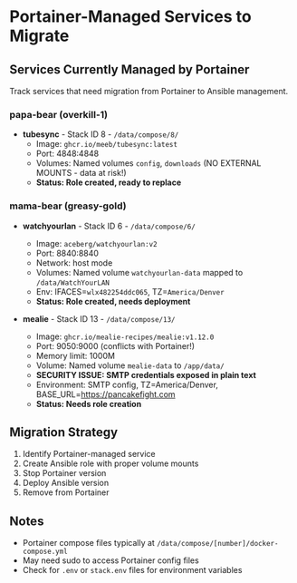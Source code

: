 # Portainer-Managed Services to Migrate

## Services Currently Managed by Portainer
Track services that need migration from Portainer to Ansible management.

### papa-bear (overkill-1)
- **tubesync** - Stack ID 8 - `/data/compose/8/`
  - Image: `ghcr.io/meeb/tubesync:latest`
  - Port: 4848:4848
  - Volumes: Named volumes `config`, `downloads` (NO EXTERNAL MOUNTS - data at risk!)
  - **Status: Role created, ready to replace**

### mama-bear (greasy-gold) 
- **watchyourlan** - Stack ID 6 - `/data/compose/6/`
  - Image: `aceberg/watchyourlan:v2`
  - Port: 8840:8840
  - Network: host mode
  - Volumes: Named volume `watchyourlan-data` mapped to `/data/WatchYourLAN`
  - Env: IFACES=`wlx482254ddc065`, TZ=`America/Denver`
  - **Status: Role created, needs deployment**

- **mealie** - Stack ID 13 - `/data/compose/13/`
  - Image: `ghcr.io/mealie-recipes/mealie:v1.12.0` 
  - Port: 9050:9000 (conflicts with Portainer!)
  - Memory limit: 1000M
  - Volume: Named volume `mealie-data` to `/app/data/`
  - **SECURITY ISSUE: SMTP credentials exposed in plain text**
  - Environment: SMTP config, TZ=America/Denver, BASE_URL=https://pancakefight.com
  - **Status: Needs role creation**

## Migration Strategy
1. Identify Portainer-managed service
2. Create Ansible role with proper volume mounts
3. Stop Portainer version
4. Deploy Ansible version
5. Remove from Portainer

## Notes
- Portainer compose files typically at `/data/compose/[number]/docker-compose.yml`
- May need sudo to access Portainer config files
- Check for `.env` or `stack.env` files for environment variables